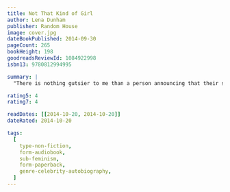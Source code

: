 ```yaml
---
title: Not That Kind of Girl
author: Lena Dunham
publisher: Random House
image: cover.jpg
dateBookPublished: 2014-09-30
pageCount: 265
bookHeight: 198
goodreadsReviewId: 1084922998
isbn13: 9780812994995

summary: |
  "There is nothing gutsier to me than a person announcing that their story is one that deserves to be told," writes Lena Dunham, and it certainly takes guts to share the stories that make up her first book, Not That Kind of Girl. These are stories about getting your butt touched by your boss, about friendship and dieting (kind of) and having two existential crises before the age of 20. Stories about travel, both successful and less so, and about having the kind of sex where you feel like keeping your sneakers on in case you have to run away during the act. Stories about proving yourself to a room of 50-year-old men in Hollywood and showing up to "an outlandishly high-fashion event with the crustiest red nose you ever saw." Fearless, smart, and as heartbreakingly honest as ever, Not That Kind of Girl establishes Lena Dunham as more than a hugely talented director, actress and producer - it announces her as a fresh and vibrant new literary voice.

rating5: 4
rating7: 4

readDates: [[2014-10-20, 2014-10-20]]
dateRated: 2014-10-20

tags:
  [
    type-non-fiction,
    form-audiobook,
    sub-feminism,
    form-paperback,
    genre-celebrity-autobiography,
  ]
---
```

